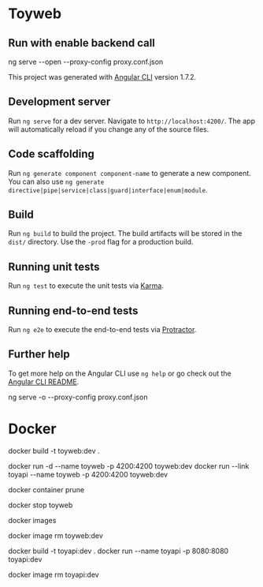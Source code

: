 # Toyweb

## Run with enable backend call
ng serve --open --proxy-config proxy.conf.json


This project was generated with [Angular CLI](https://github.com/angular/angular-cli) version 1.7.2.

## Development server

Run `ng serve` for a dev server. Navigate to `http://localhost:4200/`. The app will automatically reload if you change any of the source files.

## Code scaffolding

Run `ng generate component component-name` to generate a new component. You can also use `ng generate directive|pipe|service|class|guard|interface|enum|module`.

## Build

Run `ng build` to build the project. The build artifacts will be stored in the `dist/` directory. Use the `-prod` flag for a production build.

## Running unit tests

Run `ng test` to execute the unit tests via [Karma](https://karma-runner.github.io).

## Running end-to-end tests

Run `ng e2e` to execute the end-to-end tests via [Protractor](http://www.protractortest.org/).

## Further help

To get more help on the Angular CLI use `ng help` or go check out the [Angular CLI README](https://github.com/angular/angular-cli/blob/master/README.md).

ng serve -o --proxy-config proxy.conf.json

# Docker

docker build -t toyweb:dev .

docker run -d --name toyweb -p 4200:4200 toyweb:dev
docker run --link toyapi --name toyweb -p 4200:4200 toyweb:dev

docker container prune

docker stop toyweb

docker images

docker image rm toyweb:dev

docker build -t toyapi:dev .
docker run --name toyapi -p 8080:8080 toyapi:dev

docker image rm toyapi:dev
